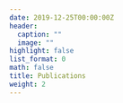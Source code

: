 ```yaml
---
date: 2019-12-25T00:00:00Z
header:
  caption: ""
  image: ""
highlight: false
list_format: 0
math: false
title: Publications
weight: 2
---
```


